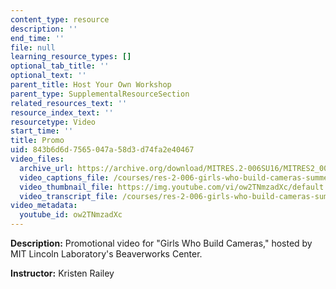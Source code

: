 ```yaml
---
content_type: resource
description: ''
end_time: ''
file: null
learning_resource_types: []
optional_tab_title: ''
optional_text: ''
parent_title: Host Your Own Workshop
parent_type: SupplementalResourceSection
related_resources_text: ''
resource_index_text: ''
resourcetype: Video
start_time: ''
title: Promo
uid: 843b6d6d-7565-047a-58d3-d74fa2e40467
video_files:
  archive_url: https://archive.org/download/MITRES.2-006SU16/MITRES2_006SU16_promo_300k.mp4
  video_captions_file: /courses/res-2-006-girls-who-build-cameras-summer-2016/1700aa2f102e51f6bf2a3d214879f4d7_ow2TNmzadXc.vtt
  video_thumbnail_file: https://img.youtube.com/vi/ow2TNmzadXc/default.jpg
  video_transcript_file: /courses/res-2-006-girls-who-build-cameras-summer-2016/71d133973666a154d21e7f957c1389eb_ow2TNmzadXc.pdf
video_metadata:
  youtube_id: ow2TNmzadXc
---
```


**Description:** Promotional video for "Girls Who Build Cameras," hosted by MIT Lincoln Laboratory's Beaverworks Center.

**Instructor:** Kristen Railey
